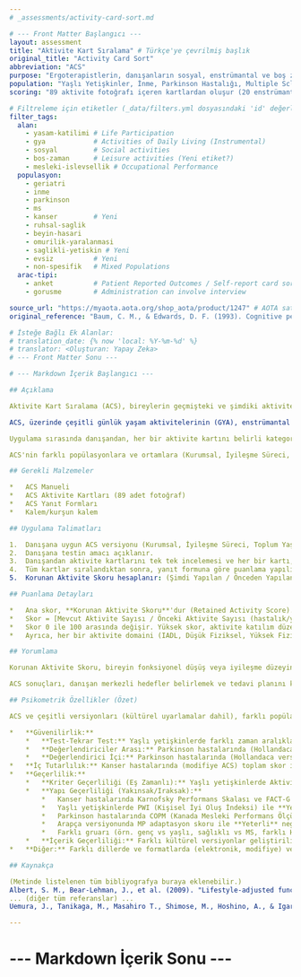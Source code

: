 ```yaml
---
# _assessments/activity-card-sort.md

# --- Front Matter Başlangıcı ---
layout: assessment
title: "Aktivite Kart Sıralama" # Türkçe'ye çevrilmiş başlık
original_title: "Activity Card Sort"
abbreviation: "ACS"
purpose: "Ergoterapistlerin, danışanların sosyal, enstrümantal ve boş zaman aktivitelerini tanımlamalarına yardımcı olmak için kullandıkları bir araçtır. Danışanın aktivite örüntülerini, ilgi alanlarını öğrenmek ve anlamlı aktivitelere katılımı teşvik etmek amacıyla kullanılır."
population: "Yaşlı Yetişkinler, İnme, Parkinson Hastalığı, Multiple Sclerosis (MS), Kanser, Ruh Sağlığı, Beyin Hasarı (TBI), Omurilik Yaralanması (SCI), Evsiz Bireyler, Sağlıklı Yetişkinler."
scoring: "89 aktivite fotoğrafı içeren kartlardan oluşur (20 enstrümantal, 35 düşük fiziksel talepli boş zaman, 17 yüksek fiziksel talepli boş zaman, 17 sosyal aktivite). Danışan kartları 'Önceden Yapılan', 'Şimdi Yapılan', 'Vazgeçilen' gibi kategorilere ayırır. Puanlama, mevcut/önceki aktivite düzeyini (retained activity score) veya katılım örüntülerini yansıtır. Farklı versiyonları (Kurumsal, İyileşme Süreci, Toplum Yaşamı) ve puanlama yöntemleri vardır."

# Filtreleme için etiketler (_data/filters.yml dosyasındaki 'id' değerleri kullanılacak)
filter_tags:
  alan:
    - yasam-katilimi # Life Participation
    - gya            # Activities of Daily Living (Instrumental)
    - sosyal         # Social activities
    - bos-zaman      # Leisure activities (Yeni etiket?)
    - mesleki-islevsellik # Occupational Performance
  populasyon:
    - geriatri
    - inme
    - parkinson
    - ms
    - kanser         # Yeni
    - ruhsal-saglik
    - beyin-hasari
    - omurilik-yaralanmasi
    - saglikli-yetiskin # Yeni
    - evsiz          # Yeni
    - non-spesifik   # Mixed Populations
  arac-tipi:
    - anket          # Patient Reported Outcomes / Self-report card sort
    - gorusme        # Administration can involve interview

source_url: "https://myaota.aota.org/shop_aota/product/1247" # AOTA satın alma linki
original_reference: "Baum, C. M., & Edwards, D. F. (1993). Cognitive performance in senile dementia of the Alzheimer's type: The Activity Card Sort. The American Journal of Occupational Therapy, 47(5), 431–437." # Orijinal geliştirme makalesi

# İsteğe Bağlı Ek Alanlar:
# translation_date: {% now 'local: %Y-%m-%d' %}
# translator: <Oluşturan: Yapay Zeka>
# --- Front Matter Sonu ---

# --- Markdown İçerik Başlangıcı ---

## Açıklama

Aktivite Kart Sıralama (ACS), bireylerin geçmişteki ve şimdiki aktivite katılım düzeylerini ve örüntülerini anlamak için kullanılan, hasta bildirimine dayalı bir değerlendirme aracıdır. Özellikle ergoterapistler tarafından, danışanın mesleki geçmişini (occupational history) anlamak, kaybedilen anlamlı aktiviteleri belirlemek, tedavi hedefleri koymak ve rehabilitasyon sürecini izlemek amacıyla kullanılır.

ACS, üzerinde çeşitli günlük yaşam aktivitelerinin (GYA), enstrümantal GYA'ların (IADL), boş zaman ve sosyal aktivitelerin fotoğraflarının bulunduğu 89 karttan oluşur. Aktiviteler genellikle 4 ana kategoride gruplanır: Enstrümantal Aktiviteler, Düşük Fiziksel Talepli Boş Zaman Aktiviteleri, Yüksek Fiziksel Talepli Boş Zaman Aktiviteleri ve Sosyal Aktiviteler.

Uygulama sırasında danışandan, her bir aktivite kartını belirli kategorilere (örn. "Hiç Yapmadım", "Çocukken/Gençken Yaptım", "Hastalık/Yaşlılık Öncesi Yaptım", "Şimdi Yapıyorum", "Vazgeçtim/Azalttım") ayırması istenir. Bu sınıflandırma, danışanın mevcut aktivite düzeyini önceki düzeyle karşılaştırarak bir "Korunan Aktivite Skoru" (Retained Activity Score) hesaplamaya olanak tanır. Bu skor, genellikle 0 ile 100 arasında bir yüzde olarak ifade edilir ve daha yüksek skorlar, önceki aktivite düzeyinin daha büyük bir kısmının korunduğunu gösterir.

ACS'nin farklı popülasyonlara ve ortamlara (Kurumsal, İyileşme Süreci, Toplum Yaşamı) yönelik üç versiyonu bulunmaktadır. Ayrıca farklı kültürlere (örn. İsrail, Hong Kong, Avustralya, İngiltere, Japonya, İspanya, Hollanda, Arap) uyarlanmış ve çevrilmiş versiyonları da mevcuttur.

## Gerekli Malzemeler

*   ACS Manueli
*   ACS Aktivite Kartları (89 adet fotoğraf)
*   ACS Yanıt Formları
*   Kalem/kurşun kalem

## Uygulama Talimatları

1.  Danışana uygun ACS versiyonu (Kurumsal, İyileşme Süreci, Toplum Yaşamı) seçilir.
2.  Danışana testin amacı açıklanır.
3.  Danışandan aktivite kartlarını tek tek incelemesi ve her bir kartı, kılavuzda belirtilen kategorilere (örn. "Yapmayı Bıraktım", "Daha Az Yapıyorum", "Aynı Miktarda Yapıyorum", "Daha Fazla Yapıyorum", "Yeni Başladım") göre ayırması istenir. Kategoriler kullanılan versiyona göre değişebilir.
4.  Tüm kartlar sıralandıktan sonra, yanıt formuna göre puanlama yapılır. Genellikle "Şimdi Yapılan Aktiviteler" (Current Activities) ve "Önceden Yapılan Aktiviteler" (Previous Activities) sayıları belirlenir.
5.  Korunan Aktivite Skoru hesaplanır: (Şimdi Yapılan / Önceden Yapılan) x 100.

## Puanlama Detayları

*   Ana skor, **Korunan Aktivite Skoru**'dur (Retained Activity Score). Bu skor, bireyin önceki aktivite repertuarının ne kadarını şu anda sürdürdüğünü yüzde olarak gösterir.
*   Skor = [Mevcut Aktivite Sayısı / Önceki Aktivite Sayısı (hastalık/yaşlılık öncesi)] x 100
*   Skor 0 ile 100 arasında değişir. Yüksek skor, aktivite katılım düzeyinin daha iyi korunduğunu gösterir.
*   Ayrıca, her bir aktivite domaini (IADL, Düşük Fiziksel, Yüksek Fiziksel, Sosyal) için ayrı ayrı skorlar hesaplanabilir.

## Yorumlama

Korunan Aktivite Skoru, bireyin fonksiyonel düşüş veya iyileşme düzeyini yansıtır. Düşük skorlar, anlamlı aktivitelere katılımda azalma olduğunu gösterir ve müdahale gerektirebilecek alanları belirlemede yardımcı olur. Farklı domainlerdeki skorlar, hangi tür aktivitelerin daha fazla etkilendiğini gösterir (örn. yüksek fiziksel talepli aktiviteler, sosyal aktiviteler vb.).

ACS sonuçları, danışan merkezli hedefler belirlemek ve tedavi planını kişiselleştirmek için kullanılır. Zaman içindeki skor değişiklikleri, rehabilitasyonun etkinliğini değerlendirmede faydalıdır.

## Psikometrik Özellikler (Özet)

ACS ve çeşitli versiyonları (kültürel uyarlamalar dahil), farklı popülasyonlarda genellikle iyi psikometrik özellikler göstermiştir.

*   **Güvenilirlik:**
    *   **Test-Tekrar Test:** Yaşlı yetişkinlerde farklı zaman aralıklarında (74 gün, 1 yıl) alt ölçekler ve toplam skor için **Yeterli** ile **Mükemmel** arasında bulunmuştur (r veya ICC = 0.74 - 0.95). Kanser hastalarında (modifiye ACS) **İyi** (ortalama %72 uyum). Arapça versiyonunda (MS ve sağlıklı) **Kabul Edilebilir** (ICC=0.80). Avustralya versiyonunda (sağlıklı yetişkinler) **Mükemmel** (ICC=0.92). Japonca versiyonunda (yaşlılar) **Kabul Edilebilir** (ICC=0.73).
    *   **Değerlendiriciler Arası:** Parkinson hastalarında (Hollandaca versiyon) **Mükemmel** (ICC=0.85).
    *   **Değerlendirici İçi:** Parkinson hastalarında (Hollandaca versiyon) **Mükemmel** (ICC=0.89).
*   **İç Tutarlılık:** Kanser hastalarında (modifiye ACS) toplam skor için **Mükemmel** (alpha=0.87-0.88), alt domainler için **Zayıf** ile **Mükemmel** arasında. Arapça versiyonunda toplam skor için **Mükemmel** (alpha=0.90), alt domainler için **Zayıf** ile **Mükemmel** arasında. Japonca versiyonunda alt domainler için **Mükemmel** (alpha=0.83-0.94). Avustralya versiyonunda **Mükemmel** (alpha=0.83).
*   **Geçerlilik:**
    *   **Kriter Geçerliliği (Eş Zamanlı):** Yaşlı yetişkinlerde Aktivite Kontrol Listesi ile **Mükemmel** korelasyon (r = 0.72 - 0.90). Arapça versiyonunda Mayo-Portland Adaptasyon Envanteri (MPAI) katılım indeksi ile **Yeterli** korelasyon (r=0.55).
    *   **Yapı Geçerliliği (Yakınsak/Iraksak):**
        *   Kanser hastalarında Karnofsky Performans Skalası ve FACT-G (Yaşam Kalitesi) ile **Yeterli** korelasyon.
        *   Yaşlı yetişkinlerde PWI (Kişisel İyi Oluş İndeksi) ile **Yeterli** korelasyon.
        *   Parkinson hastalarında COPM (Kanada Mesleki Performans Ölçümü) ile **Zayıf**, PDQ-39 (Parkinson Hastalığı Anketi) mobilite ve GYA domainleri ile **Yeterli** korelasyon.
        *   Arapça versiyonunda MP adaptasyon skoru ile **Yeterli** negatif, A-PASS-SR bağımsızlık skoru ile **Yeterli** pozitif korelasyon.
        *   Farklı gruarı (örn. genç vs yaşlı, sağlıklı vs MS, farklı H&Y evreleri) ayırt etmede başarılı bulunmuştur (Ayırt edici geçerlilik).
    *   **İçerik Geçerliliği:** Farklı kültürel versiyonlar geliştirilirken içerik geçerliliği çalışmaları yapılmıştır.
*   **Diğer:** Farklı dillerde ve formatlarda (elektronik, modifiye) versiyonları mevcuttur.

## Kaynakça

(Metinde listelenen tüm bibliyografya buraya eklenebilir.)
Albert, S. M., Bear-Lehman, J., et al. (2009). "Lifestyle-adjusted function: variation beyond BADL and IADL competencies." Gerontologist 49(6): 767-777.
... (diğer tüm referanslar) ...
Uemura, J., Tanikaga, M., Masahiro T., Shimose, M., Hoshino, A., & Igarashi, G. (2019). Selection of Activity Items for Development of the Activity Card Sort–Japan Version. OTJR: Occupation, Participation and Health, Volume 39, Issue 1.

---
```

# --- Markdown İçerik Sonu ---